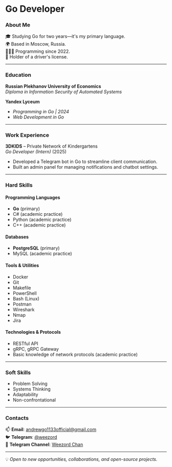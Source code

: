 # Go Developer  

### About Me  
🎓 Studying Go for two years—it's my primary language.  
🌍 Based in Moscow, Russia.  
🧑🏻‍💻 Programming since 2022.  
🚗 Holder of a driver's license.

---
### Education  
**Russian Plekhanov University of Economics**  
*Diploma in Information Security of Automated Systems*  

**Yandex Lyceum**  
- *Programming in Go | 2024*  
- *Web Development in Go*  
---
### Work Experience  
**3DKIDS** – Private Network of Kindergartens  
*Go Developer (Intern)* (2025)  
- Developed a Telegram bot in Go to streamline client communication.  
- Built an admin panel for managing notifications and chatbot settings.  
---
### Hard Skills  

#### Programming Languages  
- **Go** (primary)  
- C# (academic practice)  
- Python (academic practice)  
- C++ (academic practice)  
#### Databases  
- **PostgreSQL** (primary)  
- MySQL (academic practice)  
#### Tools & Utilities  
- Docker  
- Git  
- Makefile  
- PowerShell  
- Bash (Linux)  
- Postman  
- Wireshark  
- Nmap  
- Jira  
#### Technologies & Protocols  
- RESTful API  
- gRPC, gRPC Gateway  
- Basic knowledge of network protocols (academic practice)  
---
### Soft Skills  
- Problem Solving  
- Systems Thinking  
- Adaptability  
- Non-confrontational  

---
### Contacts  
📫 **Email**: [andrewgo1133official@gmail.com](mailto:andrewgo1133official@gmail.com)  
🐦 **Telegram**: [@weezord](https://t.me/weezord)  
📝 **Telegram Channel**: [Weezord Chan](https://t.me/weezord_chan)  

---

💡 *Open to new opportunities, collaborations, and open-source projects.*  

